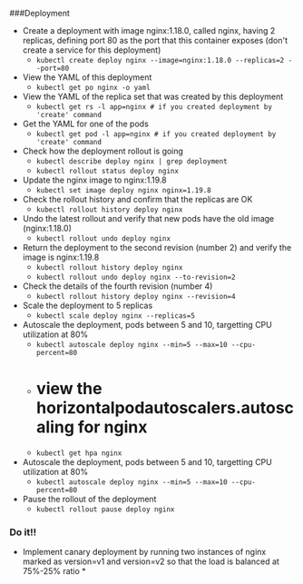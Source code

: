 ###Deployment
* Create a deployment with image nginx:1.18.0, called nginx, having 2 replicas, defining port 80 as the port that this container exposes (don't create a service for this deployment)
  * ```kubectl create deploy nginx --image=nginx:1.18.0 --replicas=2 --port=80```
* View the YAML of this deployment
  * ```kubectl get po nginx -o yaml```
* View the YAML of the replica set that was created by this deployment
  * ```kubectl get rs -l app=nginx # if you created deployment by 'create' command```
* Get the YAML for one of the pods
  * ```kubectl get pod -l app=nginx # if you created deployment by 'create' command```
* Check how the deployment rollout is going
  * ```kubectl describe deploy nginx | grep deployment```
  * ```kubectl rollout status deploy nginx```
* Update the nginx image to nginx:1.19.8
  * ```kubectl set image deploy nginx nginx=1.19.8```
* Check the rollout history and confirm that the replicas are OK
  * ```kubectl rollout history deploy nginx ```
* Undo the latest rollout and verify that new pods have the old image (nginx:1.18.0)
  * ```kubectl rollout undo deploy nginx```
* Return the deployment to the second revision (number 2) and verify the image is nginx:1.19.8 
  * ```kubectl rollout history deploy nginx```
  * ```kubectl rollout undo deploy nginx --to-revision=2```
* Check the details of the fourth revision (number 4) 
  * ```kubectl rollout history deploy nginx --revision=4```
* Scale the deployment to 5 replicas
  * ```kubectl scale deploy nginx --replicas=5```
* Autoscale the deployment, pods between 5 and 10, targetting CPU utilization at 80%
  * ```kubectl autoscale deploy nginx --min=5 --max=10 --cpu-percent=80```
  * # view the horizontalpodautoscalers.autoscaling for nginx
  * ```kubectl get hpa nginx```
* Autoscale the deployment, pods between 5 and 10, targetting CPU utilization at 80% 
  * ```kubectl autoscale deploy nginx --min=5 --max=10 --cpu-percent=80```
* Pause the rollout of the deployment
  * ```kubectl rollout pause deploy nginx```

### Do it!!
* Implement canary deployment by running two instances of nginx marked as version=v1 and version=v2 so that the load is balanced at 75%-25% ratio
  * 
